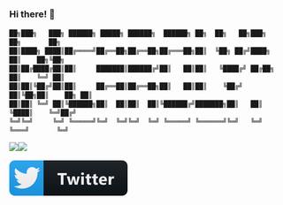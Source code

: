 ### Hi there! 👋

```
██╗███╗   ███╗ ██████╗ █████╗ ██████╗  ██████╗ ██╗  ██╗   ██╗███╗   ██╗       ██╗ 
██║████╗ ████║██╔════╝██╔══██╗██╔══██╗██╔═══██╗██║  ╚██╗ ██╔╝████╗  ██║    ██╗╚██╗
██║██╔████╔██║██║     ███████║██████╔╝██║   ██║██║   ╚████╔╝ ██╔██╗ ██║    ╚═╝ ██║
██║██║╚██╔╝██║██║     ██╔══██║██╔══██╗██║   ██║██║    ╚██╔╝  ██║╚██╗██║    ██╗ ██║
██║██║ ╚═╝ ██║╚██████╗██║  ██║██║  ██║╚██████╔╝███████╗██║   ██║ ╚████║    ╚═╝██╔╝
╚═╝╚═╝     ╚═╝ ╚═════╝╚═╝  ╚═╝╚═╝  ╚═╝ ╚═════╝ ╚══════╝╚═╝   ╚═╝  ╚═══╝       ╚═╝ 
```

<!---
```
██ ███    ███  ██████  █████  ██████   ██████  ██      ██    ██ ███    ██        ██  
██ ████  ████ ██      ██   ██ ██   ██ ██    ██ ██       ██  ██  ████   ██     ██  ██ 
██ ██ ████ ██ ██      ███████ ██████  ██    ██ ██        ████   ██ ██  ██         ██ 
██ ██  ██  ██ ██      ██   ██ ██   ██ ██    ██ ██         ██    ██  ██ ██     ██  ██ 
██ ██      ██  ██████ ██   ██ ██   ██  ██████  ███████    ██    ██   ████        ██  
```
--->

<img height="160px" src="https://github-readme-stats.vercel.app/api?username=imcarolyn&show_icons=true&bg_color=45,ed90e9BF,4acff6BF&text_color=fff&title_color=fff&hide_border=true"/><img height="160px" src ="https://github-readme-stats.vercel.app/api/top-langs/?username=imcarolyn&layout=compact&bg_color=45,4acff6BF,ed90e9BF&text_color=fff&title_color=fff&hide_border=true"/>

<p align="left">

 <a href="https://www.twitter.com/heyimcarolyn">
    <img src="https://raw.githubusercontent.com/MikeCodesDotNET/ColoredBadges/4a38660afb7be89a6032218589b4454a1285c7f8/svg/social/twitter.svg" alt="example badge" style="vertical-align:top margin:6px 4px">
  </a>  
 </p>


<!--
**imcarolyn/imcarolyn** is a ✨ _special_ ✨ repository because its `README.md` (this file) appears on your GitHub profile.

Here are some ideas to get you started:

- 🔭 I’m currently working on ...
- 🌱 I’m currently learning ...
- 👯 I’m looking to collaborate on ...
- 🤔 I’m looking for help with ...
- 💬 Ask me about ...
- 📫 How to reach me: ...
- 😄 Pronouns: ...
- ⚡ Fun fact: ...
-->
